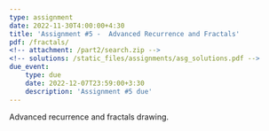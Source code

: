 ```yaml
---
type: assignment
date: 2022-11-30T4:00:00+4:30
title: 'Assignment #5 -  Advanced Recurrence and Fractals'
pdf: /fractals/
<!-- attachment: /part2/search.zip -->
<!-- solutions: /static_files/assignments/asg_solutions.pdf -->
due_event: 
    type: due
    date: 2022-12-07T23:59:00+3:30
    description: 'Assignment #5 due'
---
```



Advanced recurrence and fractals drawing.

